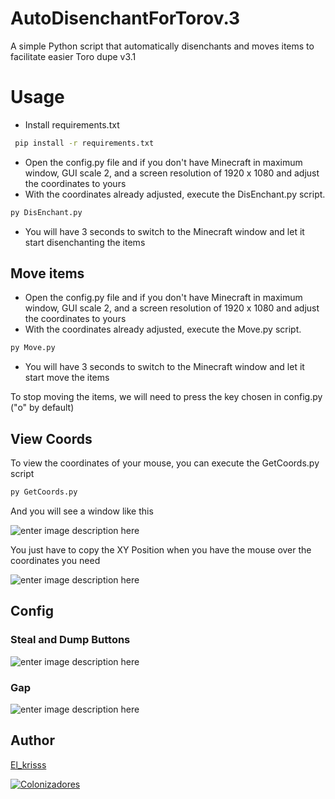 
# AutoDisenchantForTorov.3
A simple Python script that automatically disenchants and moves items to facilitate easier Toro dupe v3.1

# Usage

 - Install requirements.txt
 ```bash
  pip install -r requirements.txt
```
 - Open the config.py file and if you don't have Minecraft in maximum window, GUI scale 2, and a screen resolution of 1920 x 1080 and adjust the coordinates to yours
 - With the coordinates already adjusted, execute the DisEnchant.py script.
 ```bash
 py DisEnchant.py
 ```
 - You will have 3 seconds to switch to the Minecraft window and let it start disenchanting the items
 

## Move items
- Open the config.py file and if you don't have Minecraft in maximum window, GUI scale 2, and a screen resolution of 1920 x 1080 and adjust the coordinates to yours
 - With the coordinates already adjusted, execute the Move.py script.
 ```bash
py Move.py
 ```

 - You will have 3 seconds to switch to the Minecraft window and let it start move the items

To stop moving the items, we will need to press the key chosen in config.py ("o" by default)

## View Coords

To view the coordinates of your mouse, you can execute the GetCoords.py script
```bash
py GetCoords.py
```
And you will see a window like this

![enter image description here](https://cdn.discordapp.com/attachments/735242095639658496/1116082768317775882/image.png)

You just have to copy the XY Position when you have the mouse over the coordinates you need

![enter image description here](https://cdn.discordapp.com/attachments/735242095639658496/1116083501779918929/image.png)


## Config
### Steal and Dump Buttons
![enter image description here](https://cdn.discordapp.com/attachments/735242095639658496/1116082246479269888/Captura_de_pantalla_2023-06-07_204519.png)
### Gap
![enter image description here](https://cdn.discordapp.com/attachments/735242095639658496/1116085101323886744/gap.png)


## Author

 [El_krisss](https://github.com/ElKrissss)

[![Colonizadores](https://discordapp.com/api/guilds/688149718995304470/widget.png?style=banner2)](https://discord.gg/2W4r9cxpBM)
